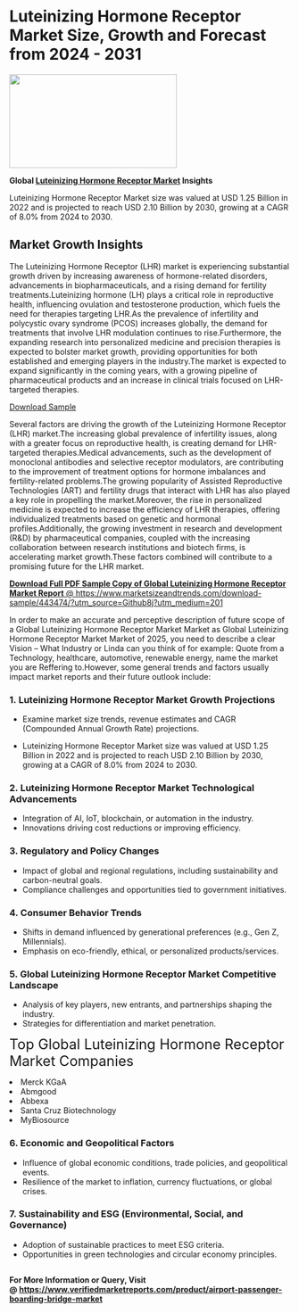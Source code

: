 <H1>Luteinizing Hormone Receptor Market Size, Growth and Forecast from 2024 - 2031</H1><img class="aligncenter size-medium wp-image-584254" src="https://thirdeyenews.in/wp-content/uploads/2024/09/Global-Market-Research-300x168.jpeg" alt="" width="300" height="168" /><p><strong>Global&nbsp;<a href="https://www.marketsizeandtrends.com/download-sample/443474/?utm_source=Github8j?utm_medium=201">Luteinizing Hormone Receptor Market</a> Insights</strong></p><p>Luteinizing Hormone Receptor Market size was valued at USD 1.25 Billion in 2022 and is projected to reach USD 2.10 Billion by 2030, growing at a CAGR of 8.0% from 2024 to 2030.</p><p><h2>Market Growth Insights</h2> <p>The Luteinizing Hormone Receptor (LHR) market is experiencing substantial growth driven by increasing awareness of hormone-related disorders, advancements in biopharmaceuticals, and a rising demand for fertility treatments.Luteinizing hormone (LH) plays a critical role in reproductive health, influencing ovulation and testosterone production, which fuels the need for therapies targeting LHR.As the prevalence of infertility and polycystic ovary syndrome (PCOS) increases globally, the demand for treatments that involve LHR modulation continues to rise.Furthermore, the expanding research into personalized medicine and precision therapies is expected to bolster market growth, providing opportunities for both established and emerging players in the industry.The market is expected to expand significantly in the coming years, with a growing pipeline of pharmaceutical products and an increase in clinical trials focused on LHR-targeted therapies.</p> <p><a href="#">Download Sample</a></p> <p>Several factors are driving the growth of the Luteinizing Hormone Receptor (LHR) market.The increasing global prevalence of infertility issues, along with a greater focus on reproductive health, is creating demand for LHR-targeted therapies.Medical advancements, such as the development of monoclonal antibodies and selective receptor modulators, are contributing to the improvement of treatment options for hormone imbalances and fertility-related problems.The growing popularity of Assisted Reproductive Technologies (ART) and fertility drugs that interact with LHR has also played a key role in propelling the market.Moreover, the rise in personalized medicine is expected to increase the efficiency of LHR therapies, offering individualized treatments based on genetic and hormonal profiles.Additionally, the growing investment in research and development (R&D) by pharmaceutical companies, coupled with the increasing collaboration between research institutions and biotech firms, is accelerating market growth.These factors combined will contribute to a promising future for the LHR market.<p><a href="#"></p><p><span class=""><strong>Download Full PDF Sample Copy of Global Luteinizing Hormone Receptor Market Report</strong> @ <a href="https://www.marketsizeandtrends.com/download-sample/443474/?utm_source=Github8j?utm_medium=201" target="_blank">https://www.marketsizeandtrends.com/download-sample/443474/?utm_source=Github8j?utm_medium=201</a></span></p><p>In order to make an accurate and perceptive description of future scope of a Global&nbsp;Luteinizing Hormone Receptor Market Market as Global&nbsp;Luteinizing Hormone Receptor Market Market of 2025, you need to describe a clear Vision &ndash; What Industry or Linda can you think of for example: Quote from a Technology, healthcare, automotive, renewable energy, name the market you are Reffering to.However, some general trends and factors usually impact market reports and their future outlook include:</p><h3>1.&nbsp;<strong>Luteinizing Hormone Receptor Market Growth Projections</strong></h3><ul><li>Examine market size trends, revenue estimates and CAGR (Compounded Annual Growth Rate) projections.</li><li><p>Luteinizing Hormone Receptor Market size was valued at USD 1.25 Billion in 2022 and is projected to reach USD 2.10 Billion by 2030, growing at a CAGR of 8.0% from 2024 to 2030.</p></li></ul><h3>2.&nbsp;<strong>Luteinizing Hormone Receptor Market Technological Advancements</strong></h3><ul><li>Integration of AI, IoT, blockchain, or automation in the industry.</li><li>Innovations driving cost reductions or improving efficiency.</li></ul><h3>3.&nbsp;<strong>Regulatory and Policy Changes</strong></h3><ul><li>Impact of global and regional regulations, including sustainability and carbon-neutral goals.</li><li>Compliance challenges and opportunities tied to government initiatives.</li></ul><h3>4.&nbsp;<strong>Consumer Behavior Trends</strong></h3><ul><li>Shifts in demand influenced by generational preferences (e.g., Gen Z, Millennials).</li><li>Emphasis on eco-friendly, ethical, or personalized products/services.</li></ul><h3>5.&nbsp;<strong>Global Luteinizing Hormone Receptor Market Competitive Landscape</strong></h3><ul><li>Analysis of key players, new entrants, and partnerships shaping the industry.</li><li>Strategies for differentiation and market penetration.</li></ul><p data-pm-slice="1 1 []"><span style="color: inherit; font-family: inherit; font-size: 25px;">Top Global Luteinizing Hormone Receptor Market Companies</span></p><div class="" data-test-id=""><p><li>Merck KGaA</li><li> Abmgood</li><li> Abbexa</li><li> Santa Cruz Biotechnology</li><li> MyBiosource</li></p></div><h3>6.&nbsp;<strong>Economic and Geopolitical Factors</strong></h3><ul><li>Influence of global economic conditions, trade policies, and geopolitical events.</li><li>Resilience of the market to inflation, currency fluctuations, or global crises.</li></ul><h3>7.&nbsp;<strong>Sustainability and ESG (Environmental, Social, and Governance)</strong></h3><ul><li>Adoption of sustainable practices to meet ESG criteria.</li><li>Opportunities in green technologies and circular economy principles.</li></ul><h2><strong style="font-size: 14px;">For More Information or Query, Visit @&nbsp;</strong><a style="background-color: #ffffff; font-size: 14px;" href="https://www.marketsizeandtrends.com/report/luteinizing-hormone-receptor-market/" target="_blank">https://www.verifiedmarketreports.com/product/airport-passenger-boarding-bridge-market</a></h2>